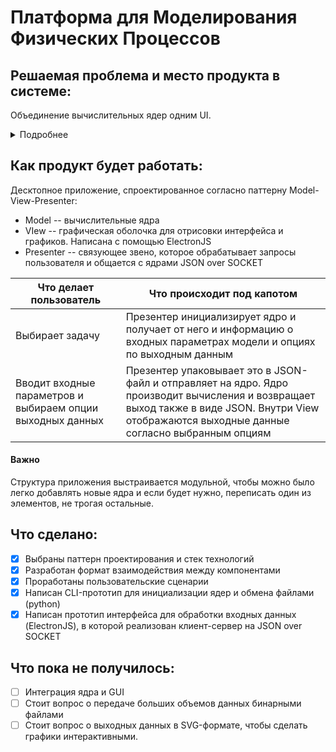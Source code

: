 # Платформа для Моделирования Физических Процессов

## Решаемая проблема и место продукта в системе:

Объединение вычислительных ядер одним UI.

<details>
  <summary>Подробнее</summary>
  
  Сотрудники факультета периодически пишут скрипты для моделирования задач. Допустим, Петр рассчитывает рассеяние на сферической частице, а Алиса занималась этим в прошлом году. Петр может попросить у Алисы вычислительное ядро, но тогда придется разбираться в чужом коде, возможно, написанном на незнакомом языке. Либо ему придется переписать все самому. В обоих случаях -- лишняя работа, только отвлекающая от основной задачи.
  
  Наше приложение объединит ядро Алисы и другие ядра под одним UI. Это позволит Петру заниматься исследованиями, не задумываясь о том, как реализованы вычисления на промежуточном этапе.

</details>

## Как продукт будет работать:

Десктопное приложение, спроектированное согласно паттерну Model-View-Presenter:

- Model --  вычислительные ядра
- VIew -- графическая оболочка для отрисовки интерфейса и графиков. Написана с помощью ElectronJS
- Presenter -- связующее звено, которое обрабатывает запросы пользователя и общается с ядрами JSON over SOCKET

Что делает пользователь | Что происходит под капотом
----------------------- | --------------------------
Выбирает задачу | Презентер инициализирует ядро и получает от него и информацию о входных параметрах модели и опциях по выходным данным
Вводит входные параметров и выбираем опции выходных данных | Презентер упаковывает это в JSON-файл и отправляет на ядро. Ядро производит вычисления и возвращает выход также в виде JSON. Внутри View отображаются выходные данные согласно выбранным опциям

#### Важно
Cтруктура приложения выстраивается модульной, чтобы можно было легко добавлять новые ядра и если будет нужно, переписать один из элементов, не трогая остальные.

## Что сделано:

- [x] Выбраны паттерн проектирования и стек технологий
- [x] Разработан формат взаимодействия между компонентами
- [x] Проработаны пользовательские сценарии
- [x] Написан CLI-прототип для инициализации ядер и обмена файлами (python)
- [x] Написан прототип интерфейса для обработки входных данных (ElectronJS), в которой реализован клиент-сервер на JSON over SOCKET 

## Что пока не получилось:

- [ ] Интеграция ядра и GUI
- [ ] Стоит вопрос о передаче больших объемов данных бинарными файлами
- [ ] Стоит вопрос о выходных данных в SVG-формате, чтобы сделать графики интерактивными.

